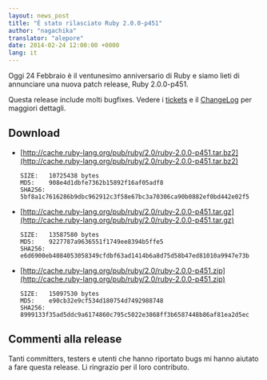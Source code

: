 ```yaml
---
layout: news_post
title: "È stato rilasciato Ruby 2.0.0-p451"
author: "nagachika"
translator: "alepore"
date: 2014-02-24 12:00:00 +0000
lang: it
---
```


Oggi 24 Febbraio è il ventunesimo anniversario di Ruby
e siamo lieti di annunciare una nuova patch release, Ruby 2.0.0-p451.

Questa release include molti bugfixes.
Vedere i [tickets](https://bugs.ruby-lang.org/projects/ruby-200/issues?set_filter=1&amp;status_id=5)
e il [ChangeLog](http://svn.ruby-lang.org/repos/ruby/tags/v2_0_0_451/ChangeLog)
per maggiori dettagli.

## Download

* [http://cache.ruby-lang.org/pub/ruby/2.0/ruby-2.0.0-p451.tar.bz2](http://cache.ruby-lang.org/pub/ruby/2.0/ruby-2.0.0-p451.tar.bz2)

      SIZE:   10725438 bytes
      MD5:    908e4d1dbfe7362b15892f16af05adf8
      SHA256: 5bf8a1c7616286b9dbc962912c3f58e67bc3a70306ca90b0882ef0bd442e02f5

* [http://cache.ruby-lang.org/pub/ruby/2.0/ruby-2.0.0-p451.tar.gz](http://cache.ruby-lang.org/pub/ruby/2.0/ruby-2.0.0-p451.tar.gz)

      SIZE:   13587580 bytes
      MD5:    9227787a9636551f1749ee8394b5ffe5
      SHA256: e6d6900eb4084053058349cfdbf63ad1414b6a8d75d58b47ed81010a9947e73b

* [http://cache.ruby-lang.org/pub/ruby/2.0/ruby-2.0.0-p451.zip](http://cache.ruby-lang.org/pub/ruby/2.0/ruby-2.0.0-p451.zip)

      SIZE:   15097530 bytes
      MD5:    e90cb32e9cf534d180754d7492988748
      SHA256: 8999133f35ad5ddc9a6174860c795c5022e3868ff3b6587448b86af81ea2d5ec

## Commenti alla release

Tanti committers, testers e utenti che hanno riportato bugs mi hanno aiutato a
fare questa release. Li ringrazio per il loro contributo.
